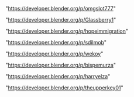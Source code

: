 "https://developer.blender.org/p/omgslot777"

"https://developer.blender.org/p/Glassberry1"

"https://developer.blender.org/p/hopeimmigration"

"https://developer.blender.org/p/sdilmob"

"https://developer.blender.org/p/wekoy"

"https://developer.blender.org/p/bispemurza"

"https://developer.blender.org/p/harryelza"

"https://developer.blender.org/p/theupperkey01"

 
 
